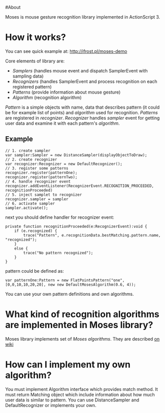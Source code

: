 #About

Moses is mouse gesture recognition library implemented in ActionScript 3.

# How it works?

You can see quick example at: http://ifrost.pl/moses-demo

Core elements of library are:

* _Samplers_ (handles mouse event and dispatch SamplerEvent with sampling data)
* _Recognizers_ (handles SamplerEvent and process recognition on each registered pattern)
* _Patterns_ (provide information about mouse gesture)
* _Algorithm_ (recognition algorithm)

_Pattern_ is a simple objects with name, data that describes pattern (it could be for example list of points) and _algorithm_ used for recognition. _Patterns_ are registered in _recognizer_. _Recognizer_ handles _sampler_ event for getting user data and examine it with each pattern's _algorithm_.

## Example

    // 1. create sampler
    var sampler:Sampler = new DistanceSampler(displayObjectToDraw);
    // 2. create recognizer
    var recognizer:Recognizer = new DefaultRecognizer();
    // 3. register some patterns
    recognizer.register(patternOne);
    recognizer.register(patternTwo);
    // 4. handle recognizer event
    recognizer.addEventListener(RecognizerEvent.RECOGNITION_PROCEEDED, recognitionProceeded)
    // 5. inject samplet to recognizer
    recognizer.sampler = sampler
    // 6. activate sampler
    sampler.activate();

next you should define handler for recognizer event:

    private function recognitionProceeded(e:RecognizerEvent):void {
        if (e.recognized) {
            trace("Pattern", e.recognitionData.bestMatching.pattern.name, "recognized");
        }
        else {
            trace("No pattern recognized");
        }	
    }

pattern could be defined as:

    var patternOne:Pattern = new FlatPointsPattern("one", [0,0,10,10,20,20], new new DefaultMosesAlgorithm(0.6, 4));

You can use your own pattern definitions and own algorithms.

# What kind of recognition algorithms are implemented in Moses library?

Moses library implements set of _Moses algorithms_. They are described [on wiki](https://github.com/ifrost/moses/wiki/Moses-algorithms)

# How can I implement my own algorithm?

You must implement Algorithm interface which provides match method. It must return Matching object which include information about how much user data is similar to pattern. You can use DistanceSampler and DefaultRecognizer or implements your own.  